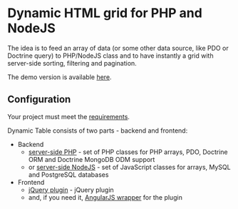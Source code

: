 Dynamic HTML grid for PHP and NodeJS
====================================

The idea is to feed an array of data (or some other data source, like PDO or Doctrine query) to PHP/NodeJS class and to have instantly a grid with server-side sorting, filtering and pagination.

The demo version is available [here](http://demo.daemon-notes.com/dynamic-table/).

Configuration
-------------

Your project must meet the [requirements](docs/requirements.md).

Dynamic Table consists of two parts - backend and frontend:
 * Backend
   * [server-side PHP](docs/php.md) - set of PHP classes for PHP arrays, PDO, Doctrine ORM and Doctrine MongoDB ODM support
   * or [server-side NodeJS](docs/nodejs.md) - set of JavaScript classes for arrays, MySQL and PostgreSQL databases
 * Frontend
   * [jQuery plugin](docs/front-side-plugin.md) - jQuery plugin
   * and, if you need it, [AngularJS wrapper](docs/front-side-wrapper.md) for the plugin
